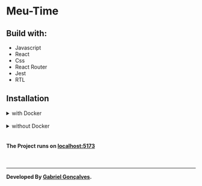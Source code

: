# Meu-Time

## Build with:
  - Javascript
  - React
  - Css
  - React Router
  - Jest
  - RTL

## Installation

<details>
<summary>with Docker</summary>

```sh
docker-compose up -d
```
 - the application will be already running on port 5173
#### Test with:
```sh
docker exec -it meu-time-frontend-1 sh
```
```sh
npm test
```
#### or
```sh
npm run test:coverage
```
</details>

<br/>

<details>
<summary>without Docker</summary>

```sh
cd app && npm install
```
#### Start application with:
```sh
npm start
```

#### Test with:
```sh
npm test
```
#### or
```sh
npm run test:coverage
```

</details>

<br/>

#### The Project runs on  [localhost:5173](http://localhost:5173)
<br/>
<hr/>

**Developed By [Gabriel Gonçalves](https://www.linkedin.com/in/gabrielraedergoncalves/).**